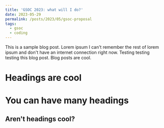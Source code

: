```yaml
---
title: 'GSOC 2023: what will I do?'
date: 2023-05-29
permalink: /posts/2023/05/gsoc-proposal
tags:
  - gsoc
  - coding
---
```


This is a sample blog post. Lorem ipsum I can't remember the rest of lorem ipsum and don't have an internet connection right now. Testing testing testing this blog post. Blog posts are cool.

Headings are cool
======

You can have many headings
======

Aren't headings cool?
------